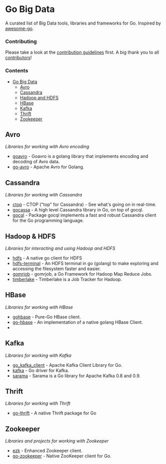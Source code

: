 # Go Big Data
A curated list of Big Data tools, libraries and frameworks for Go. Inspired by [awesome-go](https://github.com/avelino/awesome-go).

### Contributing

Please take a look at the [contribution guidelines](https://github.com/trillium-labs/go-bigdata/blob/master/CONTRIBUTING.md) first. A big thank you to all [contributors](https://github.com/trillium-labs/go-bigdata/graphs/contributors)!
### Contents
- [Go Big Data](#go-bigdata)
    - [Avro](#avro)
    - [Cassandra](#cassandra)
    - [Hadoop and HDFS](#hadoop--hdfs)
    - [HBase](#hbase)
    - [Kafka](#kafka)
    - [Thrift](#thrift)
    - [Zookeeper](#zookeeper)

## Avro

*Libraries for working with Avro encoding*

* [goavro](https://github.com/linkedin/goavro) - Goavro is a golang library that implements encoding and decoding of Avro data.
* [go-avro](https://github.com/elodina/go-avro) - Apache Avro for Golang.

## Cassandra

*Libraries for working with Cassandra*

* [ctop](https://github.com/hailocab/ctop) - CTOP ("top" for Cassandra) - See what's going on in real-time.
* [gocassa](https://github.com/hailocab/gocassa) - A high level Cassandra library in Go, on top of gocql.
* [gocql](https://github.com/gocql/gocql) - Package gocql implements a fast and robust Cassandra client for the Go programming language.

## Hadoop & HDFS

*Libraries for interacting and using Hadoop and HDFS*

* [hdfs](https://github.com/colinmarc/hdfs) - A native go client for HDFS
* [hdfs-terminal](https://github.com/mattbaird/hdfs-terminal) - An HDFS terminal in go (golang) to make exploring and accessing the filesystem faster and easier.
* [gomrjob](https://github.com/jehiah/gomrjob) - gomrjob, a Go Framework for Hadoop Map Reduce Jobs.
* [timberlake](https://github.com/stripe/timberlake) - Timberlake is a Job Tracker for Hadoop.

## HBase

*Libraries for working with HBase*

* [gohbase](https://github.com/tsuna/gohbase) - Pure-Go HBase client.
* [go-hbase](https://github.com/Lazyshot/go-hbase) - An implementation of a native golang HBase Client.
* 

## Kafka

*Libraries for working with Kafka*

* [go_kafka_client](https://github.com/elodina/go_kafka_client) - Apache Kafka Client Library for Go.
* [kafka](https://github.com/optiopay/kafka) - Go driver for Kafka.
* [sarama](https://github.com/Shopify/sarama) - Sarama is a Go library for Apache Kafka 0.8 and 0.9.

## Thrift

*Libraries for working with Thrift*

* [go-thrift](https://github.com/samuel/go-thrift) - A native Thrift package for Go

## Zookeeper

*Libraries and projects for working with Zookeeper*

* [ezk](https://github.com/betable/ezk) - Enhanced Zookeeper client.
* [go-zookeeper](https://github.com/samuel/go-zookeeper) - Native ZooKeeper client for Go.

